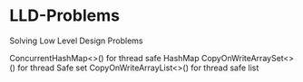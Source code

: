 # LLD-Problems
Solving Low Level Design Problems

ConcurrentHashMap<>() for thread safe HashMap
CopyOnWriteArraySet<>() for thread Safe set
CopyOnWriteArrayList<>() for thread safe list


